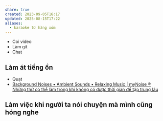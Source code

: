 ```yaml
---
share: true
created: 2023-09-05T16:17
updated: 2025-08-15T17:22
aliases:
  - karaoke từ hàng xóm
---
```

- Coi video
- Làm git
- Chat

## Làm át tiếng ồn
- Quạt
- [Background Noises • Ambient Sounds • Relaxing Music \| myNoise ®](https://mynoise.net/)
[Những thứ có thể làm trong khi không có được thời gian để tập trung lâu](./Nh%E1%BB%AFng%20th%E1%BB%A9%20c%C3%B3%20th%E1%BB%83%20l%C3%A0m%20trong%20khi%20kh%C3%B4ng%20c%C3%B3%20%C4%91%C6%B0%E1%BB%A3c%20th%E1%BB%9Di%20gian%20%C4%91%E1%BB%83%20t%E1%BA%ADp%20trung%20l%C3%A2u.md)

## Làm việc khi người ta nói chuyện mà mình cũng hóng nghe